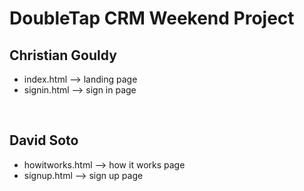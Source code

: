 # DoubleTap CRM Weekend Project

## Christian Gouldy
- index.html --> landing page
- signin.html --> sign in page

<br>

## David Soto
- howitworks.html --> how it works page
- signup.html --> sign up page
